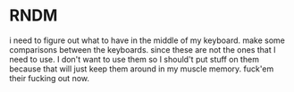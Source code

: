 # RNDM

i need to figure out what to have in the middle of my keyboard.
make some comparisons between the keyboards. since these
are not the ones that I need to use. I don't want to use them
so I should't put stuff on them because that will just keep them around in my
muscle memory. fuck'em their fucking out now.



